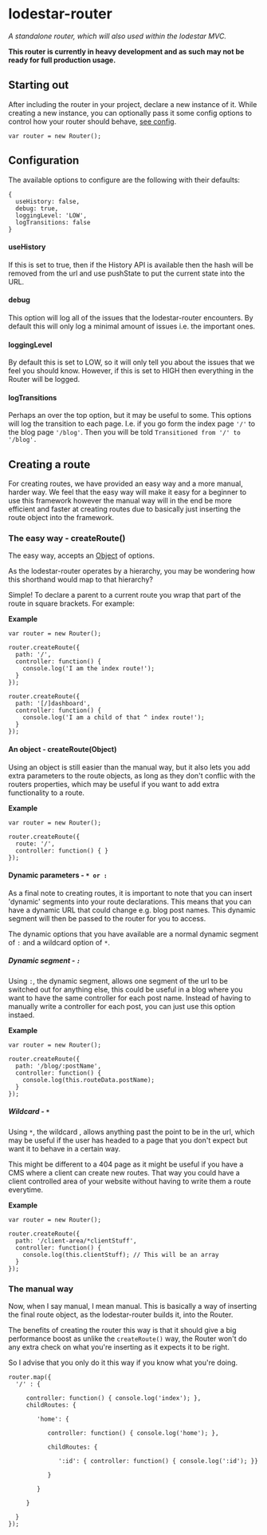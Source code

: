 lodestar-router
==
_A standalone router, which will also used within the lodestar MVC._

**This router is currently in heavy development and as such may not be ready for full production usage.**


## Starting out

After including the router in your project, declare a new instance of it. While creating a new instance, you can optionally pass it some config options to control how your router should behave, [see config](#configuration).

```
var router = new Router();
```

## Configuration

The available options to configure are the following with their defaults:

```
{
  useHistory: false,
  debug: true,
  loggingLevel: 'LOW',
  logTransitions: false
}
```

#### useHistory

If this is set to true, then if the History API is available then the hash will be removed from the url and use pushState to put the current state into the URL.

#### debug

This option will log all of the issues that the lodestar-router encounters. By default this will only log a minimal amount of issues i.e. the important ones.

#### loggingLevel

By default this is set to LOW, so it will only tell you about the issues that we feel you should know. However, if this is set to HIGH then everything in the Router will be logged.

#### logTransitions

Perhaps an over the top option, but it may be useful to some. This options will log the transition to each page. I.e. if you go form the index page `'/'` to the blog page `'/blog'`. Then you will be told `Transitioned from '/' to '/blog'.`

## Creating a route

For creating routes, we have provided an easy way and a more manual, harder way. We feel that the easy way will make it easy for a beginner to use this framework however the manual way will in the end be more efficient and faster at creating routes due to basically just inserting the route object into the framework.

### The easy way - createRoute()

The easy way, accepts an [Object](#An-object) of options.

As the lodestar-router operates by a hierarchy, you may be wondering how this shorthand would map to that hierarchy?

Simple! To declare a parent to a current route you wrap that part of the route in square brackets. For example:

**Example**
```
var router = new Router();

router.createRoute({
  path: '/',
  controller: function() {
    console.log('I am the index route!');
  }
});

router.createRoute({
  path: '[/]dashboard',
  controller: function() {
    console.log('I am a child of that ^ index route!');
  }
});

```

#### An object - createRoute(Object)

Using an object is still easier than the manual way, but it also lets you add extra parameters to the route objects, as long as they don't conflic with the routers properties, which may be useful if you want to add extra functionality to a route.

**Example**
```
var router = new Router();

router.createRoute({
  route: '/',
  controller: function() { }
});
```

#### Dynamic parameters - `* or :`

As a final note to creating routes, it is important to note that you can insert 'dynamic' segments into your route declarations. This means that you can have a dynamic URL that could change e.g. blog post names. This dynamic segment will then be passed to the router for you to access.

The dynamic options that  you have available are a normal dynamic segment of `:` and a wildcard option of `*`.

##### Dynamic segment - `:`

Using `:`, the dynamic segment, allows one segment of the url to be switched out for anything else, this could be useful in a blog where you want to have the same controller for each post name. Instead of having to manually write a controller for each post, you can just use this option instaed.

**Example**
```
var router = new Router();

router.createRoute({
  path: '/blog/:postName',
  controller: function() {
    console.log(this.routeData.postName);
  }
});
```

##### Wildcard - `*`

Using `*`, the wildcard , allows anything past the point to be in the url, which may be useful if the user has headed to a page that you don't expect but want it to behave in a certain way.

This might be different to a 404 page as it might be useful if you have a CMS where a client can create new routes. That way you could have a client controlled area of your website without having to write them a route everytime.

**Example**
```
var router = new Router();

router.createRoute({
  path: '/client-area/*clientStuff',
  controller: function() {
    console.log(this.clientStuff); // This will be an array
  }
});
```


### The manual way

Now, when I say manual, I mean manual. This is basically a way of inserting the final route object, as the lodestar-router builds it, into the Router.

The benefits of creating the router this way is that it should give a big performance boost as unlike the `createRoute()` way, the Router won't do any extra check on what you're inserting as it expects it to be right.

So I advise that you only do it this way if you know what you're doing.

```
router.map({
  '/' : {

     controller: function() { console.log('index'); },
     childRoutes: {

        'home': {

           controller: function() { console.log('home'); },

           childRoutes: {

              ':id': { controller: function() { console.log(':id'); }}

           }

        }

     }

  }
});
```